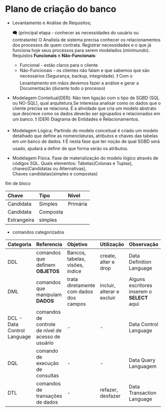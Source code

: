 # Plano de criação do banco

* Levantamento e Análise de Requisitos;
  
  :left_speech_bubble: (principal etapa - conhecer as necessidades do usuário ou contratante) O Analista de sistema precisa conhecer os relacionamentos dos processos de quem contrata.
  Registrar necessidades e o que já funciona hoje seus processos para serem modelados (*_minimundo_*). Requistos **Funcionais** e **Não-Funcionais**:
  * Funcional - estão claros para o cliente
  * Não-Funcionais - os clientes não falam e que sabemos que são necessários (Segurança, backup, integridade).
  :exclamation: Com o Levantamento em mãos devemos fazer a análise e gerar a Documentação (durante todo o processo)

* Modelagem Conteitual(DER):
Não tem ligação com o tipo de SGBD (SQL ou NO-SQL), qual arquitetura.Se interessa analisar como os dados que o cliente precisa se relaciona.
É a atividade que cria um modelo abstrato que descreve como os dados deverão ser agrupados e relacionados em um banco.
    :exclamation: (DER) Diagrama de Entidades e Relacionamentos.

* Modelagem Lógica;
Partindo do modelo conceitual é criado um modelo detalhado que define as nomenclaturas, atributos e chaves das tabelas em um banco de dados.
:exclamation: É nesta fase que ter noção de qual SGBD será usado, ajudará a definir de que forma serão os atributos.

* Modelagem Física.
  Fase de materialização do modelo lógico através de códigos SQL.
Quais elementos: Tabelas(Colunas e Tuplas), chaves(Candidatas ou Alternativas),  
Chaves candidatas(simples e compostas)

fim de bloco

Chave | Tipo | Nível
:-------------- | :-------------- | :--------------
Candidata | Simples | Primária
Candidata | Composta |
Estrangeira | simples |

* comandos categorizados

Categoria | Referencia | Objetivo | Utilização | Observação
:---- |:---- |:---- |:---- |:----
DDL| comandos que definem **OBJETOS** | Bancos, tabelas, visões, índice | create, alter e drop | Data Definition Language
DML| comandos que manipulam **DADOS** | trata diretamente com dados dos campos | incluir, alterar e excluir |  Alguns escritores inserem o **SELECT** aqui
DCL - Data Control Language | comandos de controle de nível de acesso de usuário | - | - | Data Control Language
DQL | comando de execução de consultas | - | - | Data Query Languagem
DTL | comandos de transações de dados | - | refazer, desfazer | Data Transaction Language

